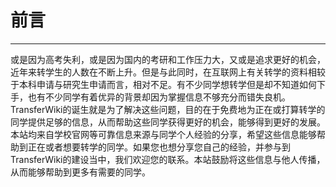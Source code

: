 # 前言

***

或是因为高考失利，或是因为国内的考研和工作压力大，又或是追求更好的机会，近年来转学生的人数在不断上升。但是与此同时，在互联网上有关转学的资料相较于本科申请与研究生申请而言，相对不足。有不少同学想转学但是却不知道如何下手，也有不少同学有着优异的背景却因为掌握信息不够充分而错失良机。TransferWiki的诞生就是为了解决这些问题，目的在于免费地为正在或打算转学的同学提供足够的信息，从而帮助这些同学获得更好的机会，能够得到更好的发展。本站均来自学校官网等可靠信息来源与同学个人经验的分享，希望这些信息能够帮助到正在或者想要转学的同学。如果您也想分享您自己的经验，并参与到TransferWiki的建设当中，我们欢迎您的联系。本站鼓励将这些信息与他人传播，从而能够帮助到更多有需要的同学。
